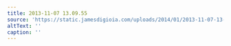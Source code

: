 ```yaml
---
title: 2013-11-07 13.09.55
source: 'https://static.jamesdigioia.com/uploads/2014/01/2013-11-07-13-09-55-scaled.jpg'
altText: ''
caption: ''
---
```


